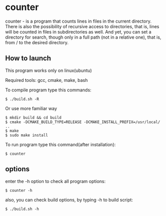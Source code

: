 # counter
counter - is a program that counts lines in files in the current directory. There is also the possibility of recursive access to directories, that is, lines will be counted in files in subdirectories as well. And yet, you can set a directory for search, though only in a full path (not in a relative one), that is, from / to the desired directory.

## How to launch
This program works only on linux(ubuntu)

Required tools: gcc, cmake, make, bash

To compile program type this commands:
```shell
$ ./build.sh -R
```

Or use more familiar way
```shell
$ mkdir build && cd build
$ cmake -DCMAKE_BUILD_TYPE=RELEASE -DCMAKE_INSTALL_PREFIX=/usr/local/ ..
$ make
$ sudo make install
```

To run program type this command(after installation):
```shell
$ counter
```

## options

enter the -h option to check all program options:
```shell
$ counter -h
```

also, you can check build options, by typing -h to build script:
```shell
$ ./build.sh -h
```
